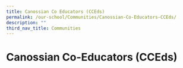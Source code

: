 ```yaml
---
title: Canossian Co Educators (CCEds)
permalink: /our-school/Communities/Canossian-Co-Educators-CCEds/
description: ""
third_nav_title: Communities
---
```

Canossian Co-Educators (CCEds)
==============================